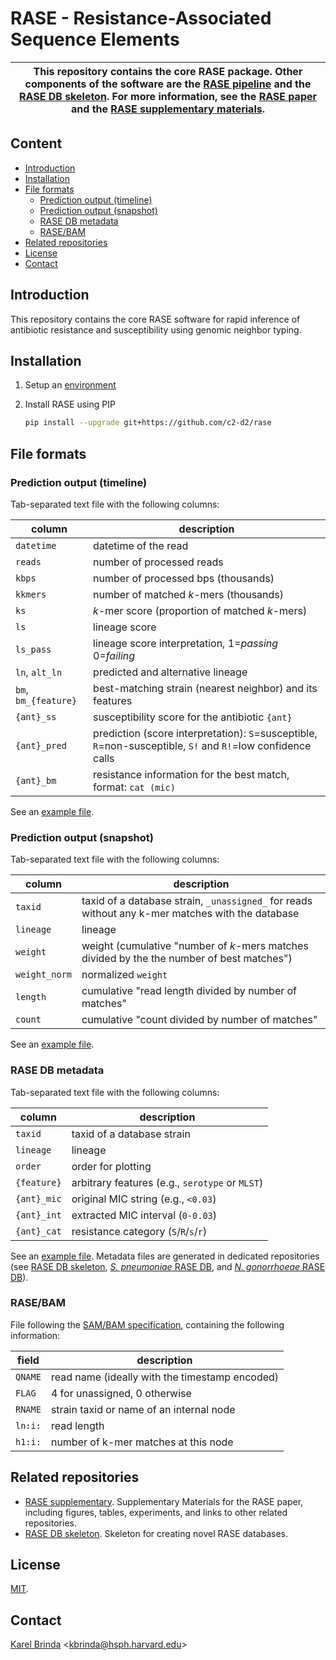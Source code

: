 # RASE - Resistance-Associated Sequence Elements

| This repository contains the core RASE package. Other components of the software are the [RASE pipeline](https://github.com/c2-d2/rase-pipeline/) and the [RASE DB skeleton](https://github.com/c2-d2/rase-db-skeleton).  For more information, see the [RASE paper](https://www.biorxiv.org/content/10.1101/403204v2) and the [RASE supplementary materials](https://github.com/c2-d2/rase-supplement/). |
|-|

## Content

<!-- vim-markdown-toc GFM -->

* [Introduction](#introduction)
* [Installation](#installation)
* [File formats](#file-formats)
  * [Prediction output (timeline)](#prediction-output-timeline)
  * [Prediction output (snapshot)](#prediction-output-snapshot)
  * [RASE DB metadata](#rase-db-metadata)
  * [RASE/BAM](#rasebam)
* [Related repositories](#related-repositories)
* [License](#license)
* [Contact](#contact)

<!-- vim-markdown-toc -->

## Introduction

This repository contains the core RASE software for rapid inference of antibiotic resistance and susceptibility using genomic neighbor typing.

## Installation

1. Setup an [environment](https://github.com/c2-d2/rase-pipeline/blob/master/environment.md)

2. Install RASE using PIP

   ```bash
   pip install --upgrade git+https://github.com/c2-d2/rase
   ```

## File formats

### Prediction output (timeline)

Tab-separated text file with the following columns:

  | column | description |
  | --- | --- |
  | `datetime` | datetime of the read |
  | `reads` | number of processed reads |
  | `kbps` | number of processed bps (thousands) |
  | `kkmers` | number of matched *k*-mers (thousands) |
  | `ks` | *k*-mer score (proportion of matched *k*-mers) |
  | `ls` | lineage score |
  | `ls_pass` | lineage score interpretation, 1=_passing_ 0=_failing_ |
  | `ln`, `alt_ln` | predicted and alternative lineage |
  | `bm`, `bm_{feature}` | best-matching strain (nearest neighbor) and its features |
  | `{ant}_ss` | susceptibility score for the antibiotic `{ant}` |
  | `{ant}_pred` | prediction (score interpretation): `S`=susceptible, `R`=non-susceptible, `S!` and `R!`=low confidence calls |
  | `{ant}_bm` | resistance information for the best match, format: `cat (mic)` |

  See an [example file](tests/predict.tsv).

### Prediction output (snapshot)

Tab-separated text file with the following columns:

  | column | description |
  | --- | --- |
  | `taxid` | taxid of a database strain, `_unassigned_` for reads without any k-mer matches with the database |
  | `lineage` | lineage |
  | `weight` | weight (cumulative "number of *k*-mers matches divided by the the number of best matches") |
  | `weight_norm` | normalized `weight` |
  | `length` | cumulative "read length divided by number of matches" |
  | `count` | cumulative "count divided by number of matches" |

  See an [example file](tests/snapshot.tsv).

### RASE DB metadata

Tab-separated text file with the following columns:

  | column | description |
  | --- | --- |
  | `taxid` | taxid of a database strain |
  | `lineage` | lineage |
  | `order` | order for plotting |
  | `{feature}` | arbitrary features (e.g., `serotype` or `MLST`)|
  | `{ant}_mic` | original MIC string (e.g., `<0.03`) |
  | `{ant}_int` | extracted MIC interval (`0-0.03`) |
  | `{ant}_cat` | resistance category  (`S`/`R`/`s`/`r`) |

  See an [example file](tests/metadata.tsv). Metadata files are generated in dedicated repositories (see [RASE DB skeleton](https://github.com/c2-d2/rase-db-skeleton), [*S. pneumoniae* RASE DB](https://github.com/c2-d2/rase-db-spneumoniae-sparc), and [*N. gonorrhoeae* RASE DB](https://github.com/c2-d2/rase-db-ngonorrhoeae-gisp)).


### RASE/BAM

File following the [SAM/BAM specification](https://samtools.github.io/hts-specs/SAMv1.pdf), containing the following information:

  | field | description |
  | --- | --- |
  | `QNAME` | read name (ideally with the timestamp encoded) |
  | `FLAG` | 4 for unassigned,  0 otherwise |
  | `RNAME` | strain taxid or name of an internal node |
  | `ln:i:` | read length |
  | `h1:i:` | number of k-mer matches at this node |



## Related repositories

* [RASE supplementary](http://github.com/c2-d2/rase-supplement). Supplementary Materials for the RASE paper, including figures, tables, experiments, and links to other related repositories.
* [RASE DB skeleton](http://github.com/c2-d2/rase-db-skeleton). Skeleton for creating novel RASE databases.


## License

[MIT](LICENSE).


## Contact

[Karel Brinda](https://scholar.harvard.edu/brinda) \<kbrinda@hsph.harvard.edu\>

